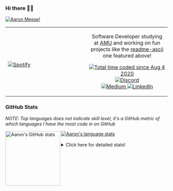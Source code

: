 ### Hi there 👋🏻
[![Aaron Meese!](https://user-images.githubusercontent.com/17814535/88975338-a2aabf00-d27f-11ea-963f-8a19608716b4.png)](https://github.com/ajmeese7/readme-ascii "README ASCII")

<!-- Modified from project here: https://github.com/novatorem/novatorem -->
<table width="100%"> 
  <tr>
  <td width="50%">
      
&nbsp; <br> [![Spotify](https://ajmeese7.vercel.app/api/spotify)](https://open.spotify.com/user/ajmeese)

  </td>
  <td width="50%">
    <p align="center">
    Software Developer studying at <a href="https://www.amu.apus.edu/">AMU</a> and working on fun 
    projects like the <a href="https://github.com/ajmeese7/readme-ascii">readme-ascii</a> one featured above!
    </p>
    <p align="center">
      <a href="https://wakatime.com/@f726891d-3b02-46cd-9b60-e8c59f9e2b14">
        <img src="https://wakatime.com/badge/user/f726891d-3b02-46cd-9b60-e8c59f9e2b14.svg" alt="Total time coded since Aug 4 2020" title="WakaTime" />
      </a>
      <a href="http://link.aaronmeese.com/discord">
        <img src="https://img.shields.io/badge/discord-ajmeese7%234835-369?style=flat-square&logo=discord&logoColor=white&color=purple" alt="Discord" title="Discord">
      </a>
      <br />
      <a href="https://link.aaronmeese.com/medium">
        <img src="https://img.shields.io/badge/medium-ajmeese7-1DB954?style=flat-square&logo=medium&logoColor=white" alt="Medium" title="Medium">
      </a>
      <a href="https://link.aaronmeese.com/linkedin">
        <img src="https://img.shields.io/badge/linkedIn-aaronmeese-1DB954?style=flat-square&logo=linkedin&logoColor=white&color=blue" alt="LinkedIn" title="LinkedIn">
      </a>
    </p>
  </td>

</table>

[//]: <> (The `&nbsp;` is to have Aphelion take up more space)

### GitHub Stats ###
*NOTE: Top languages does not indicate skill level, it's a GitHub metric of which languages I have the most code in on GitHub*

<a href="https://profile-summary-for-github.com/user/ajmeese7">
  <img align="left" height="170px" src="https://github-readme-stats.vercel.app/api?username=ajmeese7&show_icons=true&line_height=27&count_private=true&include_all_commits=true" alt="Aaron's GitHub stats"/>
  <img src="https://github-readme-stats.vercel.app/api/top-langs/?username=ajmeese7&hide_langs_below=5&layout=compact" alt="Aaron's language stats"/>
</a>

<br />
<br />
<details>
<summary>Click here for detailed stats!</summary>

### :zap: Recent Activity
<!--START_SECTION:activity-->
1. 🗣 Commented on [#785](https://github.com/os-js/OS.js/issues/785) in [os-js/OS.js](https://github.com/os-js/OS.js)
2. 🗣 Commented on [#785](https://github.com/os-js/OS.js/issues/785) in [os-js/OS.js](https://github.com/os-js/OS.js)
3. 🗣 Commented on [#771](https://github.com/os-js/OS.js/issues/771) in [os-js/OS.js](https://github.com/os-js/OS.js)
4. 🗣 Commented on [#785](https://github.com/os-js/OS.js/issues/785) in [os-js/OS.js](https://github.com/os-js/OS.js)
5. 🗣 Commented on [#771](https://github.com/os-js/OS.js/issues/771) in [os-js/OS.js](https://github.com/os-js/OS.js)
<!--END_SECTION:activity-->

### 🧐 Waka Stats
<!--START_SECTION:waka-->
![Code Time](http://img.shields.io/badge/Code%20Time-837%20hrs%2016%20mins-blue)

**🐱 My GitHub Data** 

> 🏆 341 Contributions in the Year 2022
 > 
> 📦 355.4 kB Used in GitHub's Storage 
 > 
> 💼 Opted to Hire
 > 
> 📜 65 Public Repositories 
 > 
> 🔑 20 Private Repositories  
 > 
**I'm an Early 🐤** 

```text
🌞 Morning    235 commits    ██████░░░░░░░░░░░░░░░░░░░   25.8% 
🌆 Daytime    352 commits    █████████░░░░░░░░░░░░░░░░   38.64% 
🌃 Evening    309 commits    ████████░░░░░░░░░░░░░░░░░   33.92% 
🌙 Night      15 commits     ░░░░░░░░░░░░░░░░░░░░░░░░░   1.65%

```
📅 **I'm Most Productive on Saturday** 

```text
Monday       108 commits    ███░░░░░░░░░░░░░░░░░░░░░░   11.86% 
Tuesday      128 commits    ███░░░░░░░░░░░░░░░░░░░░░░   14.05% 
Wednesday    102 commits    ██░░░░░░░░░░░░░░░░░░░░░░░   11.2% 
Thursday     119 commits    ███░░░░░░░░░░░░░░░░░░░░░░   13.06% 
Friday       119 commits    ███░░░░░░░░░░░░░░░░░░░░░░   13.06% 
Saturday     168 commits    ████░░░░░░░░░░░░░░░░░░░░░   18.44% 
Sunday       167 commits    ████░░░░░░░░░░░░░░░░░░░░░   18.33%

```


📊 **This Week I Spent My Time On** 

```text
⌚︎ Time Zone: America/New_York

💬 Programming Languages: 
JavaScript               18 hrs              ████████████████████░░░░░   80.13% 
JSON                     1 hr 47 mins        ██░░░░░░░░░░░░░░░░░░░░░░░   8.0% 
Markdown                 1 hr 15 mins        █░░░░░░░░░░░░░░░░░░░░░░░░   5.57% 
HTML                     31 mins             ░░░░░░░░░░░░░░░░░░░░░░░░░   2.35% 
CSS                      30 mins             ░░░░░░░░░░░░░░░░░░░░░░░░░   2.26%

🐱‍💻 Projects: 
aaronmeese.com           13 hrs 53 mins      ███████████████░░░░░░░░░░   61.85% 
karameese.com            5 hrs 39 mins       ██████░░░░░░░░░░░░░░░░░░░   25.17% 
OS.js                    50 mins             █░░░░░░░░░░░░░░░░░░░░░░░░   3.72% 
vault                    49 mins             █░░░░░░░░░░░░░░░░░░░░░░░░   3.65% 
aaronmeese.com-clone     25 mins             ░░░░░░░░░░░░░░░░░░░░░░░░░   1.92%

```

**I Mostly Code in JavaScript** 

```text
JavaScript               32 repos            █████████████░░░░░░░░░░░░   52.46% 
HTML                     8 repos             ███░░░░░░░░░░░░░░░░░░░░░░   13.11% 
Java                     4 repos             █░░░░░░░░░░░░░░░░░░░░░░░░   6.56% 
Python                   4 repos             █░░░░░░░░░░░░░░░░░░░░░░░░   6.56% 
Elixir                   2 repos             ░░░░░░░░░░░░░░░░░░░░░░░░░   3.28%

```



 Last Updated on 21/03/2022 16:04:07 UTC
<!--END_SECTION:waka-->
</details>
